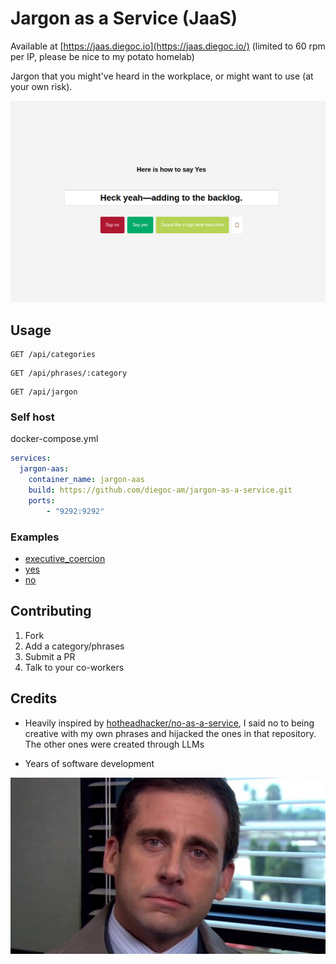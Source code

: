 # Jargon as a Service (JaaS)

Available at [https://jaas.diegoc.io](https://jaas.diegoc.io/) (limited to 60 rpm per IP, please be nice to my potato homelab)

Jargon that you might've heard in the workplace, or might want to use (at your own risk).

![ui](docs/screenshot.png)

## Usage

```
GET /api/categories
```

```
GET /api/phrases/:category
```

```
GET /api/jargon
```

### Self host

docker-compose.yml
```yaml
services:
  jargon-aas:
    container_name: jargon-aas
    build: https://github.com/diegoc-am/jargon-as-a-service.git
    ports:
        - "9292:9292"
```

### Examples

- [executive_coercion](https://jaas.diegoc.io/api/phrases/executive_coercion/sample)
- [yes](https://jaas.diegoc.io/api/phrases/yes/sample)
- [no](https://jaas.diegoc.io/api/phrases/no/sample)

## Contributing

1. Fork
2. Add a category/phrases
3. Submit a PR
4. Talk to your co-workers

## Credits

- Heavily inspired by [hotheadhacker/no-as-a-service](https://github.com/hotheadhacker/no-as-a-service), I said no to being creative with my own phrases and hijacked the ones in that repository. The other ones were created through LLMs

- Years of software development

![michael-scott.jpg](src/public/michael_scott.jpg)